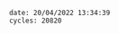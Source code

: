 

                date: 20/04/2022 13:34:39
                cycles: 20820

                         
